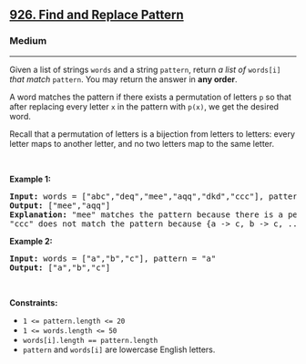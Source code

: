 <h2><a href="https://leetcode.com/problems/find-and-replace-pattern/">926. Find and Replace Pattern</a></h2><h3>Medium</h3><hr><p>Given a list of strings <code>words</code> and a string <code>pattern</code>, return <em>a list of</em> <code>words[i]</code> <em>that match</em> <code>pattern</code>. You may return the answer in <strong>any order</strong>.</p>

<p>A word matches the pattern if there exists a permutation of letters <code>p</code> so that after replacing every letter <code>x</code> in the pattern with <code>p(x)</code>, we get the desired word.</p>

<p>Recall that a permutation of letters is a bijection from letters to letters: every letter maps to another letter, and no two letters map to the same letter.</p>

<p>&nbsp;</p>
<p><strong class="example">Example 1:</strong></p>

<pre>
<strong>Input:</strong> words = [&quot;abc&quot;,&quot;deq&quot;,&quot;mee&quot;,&quot;aqq&quot;,&quot;dkd&quot;,&quot;ccc&quot;], pattern = &quot;abb&quot;
<strong>Output:</strong> [&quot;mee&quot;,&quot;aqq&quot;]
<strong>Explanation:</strong> &quot;mee&quot; matches the pattern because there is a permutation {a -&gt; m, b -&gt; e, ...}. 
&quot;ccc&quot; does not match the pattern because {a -&gt; c, b -&gt; c, ...} is not a permutation, since a and b map to the same letter.
</pre>

<p><strong class="example">Example 2:</strong></p>

<pre>
<strong>Input:</strong> words = [&quot;a&quot;,&quot;b&quot;,&quot;c&quot;], pattern = &quot;a&quot;
<strong>Output:</strong> [&quot;a&quot;,&quot;b&quot;,&quot;c&quot;]
</pre>

<p>&nbsp;</p>
<p><strong>Constraints:</strong></p>

<ul>
	<li><code>1 &lt;= pattern.length &lt;= 20</code></li>
	<li><code>1 &lt;= words.length &lt;= 50</code></li>
	<li><code>words[i].length == pattern.length</code></li>
	<li><code>pattern</code> and <code>words[i]</code> are lowercase English letters.</li>
</ul>
